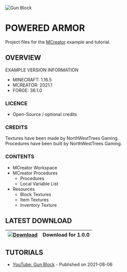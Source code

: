 ![Gun Block](https://i.imgur.com/wNvDPoW.png)
# POWERED ARMOR
Project files for the [MCreator](https://mcreator.net/) example and tutorial.

## OVERVIEW
EXAMPLE VERSION INFORMATION

* MINECRAFT: 1.16.5
* MCREATOR: 2021.1
* FORGE: 36.1.0

### LICENCE
- Open-Source / optional credits

### CREDITS
Textures have been made by NorthWestTrees Gaming.    
Procedures have been built by NorthWestTrees Gaming.

### CONTENTS
* MCreator Workspace
* MCreator Procedures
    * Procedures
    * Local Variable List
* Resources
    * Block Textures
    * Item Textures
    * Inventory Texture

## LATEST DOWNLOAD
| [![Download](https://i.imgur.com/Xcxx2Gr.png)](https://github.com/MCreator-Examples/Powered-Armor/files/7393943/powered_armor_project_files.zip) | Download for 1.0.0 |
| --- | --- |

## TUTORIALS
* [YouTube: Gun Block](https://youtu.be/KPbeOc8smbk) - Published on 2021-08-06

